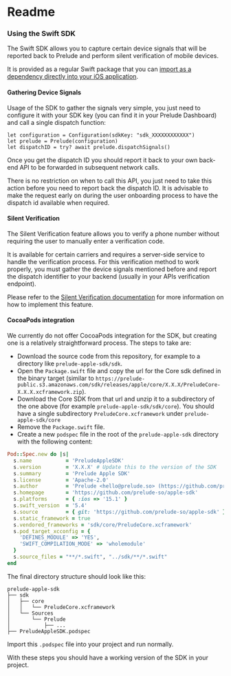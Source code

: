 # Readme
### Using the Swift SDK

The Swift SDK allows you to capture certain device signals that will be reported back to Prelude and perform silent verification of mobile devices.

It is provided as a regular Swift package that you can [import as a dependency directly into your iOS application](https://developer.apple.com/documentation/xcode/adding-package-dependencies-to-your-app).

#### Gathering Device Signals
Usage of the SDK to gather the signals very simple, you just need to configure it with your SDK key (you can find it in your Prelude Dashboard) and call a single dispatch function:

```
let configuration = Configuration(sdkKey: "sdk_XXXXXXXXXXXX")
let prelude = Prelude(configuration)
let dispatchID = try? await prelude.dispatchSignals()
```

Once you get the dispatch ID you should report it back to your own back-end API to be forwarded in subsequent network calls.

There is no restriction on when to call this API, you just need to take this action before you need to report back the dispatch ID. It is advisable to make the request early on during the user onboarding process to have the dispatch id available when required.

#### Silent Verification

The Silent Verification feature allows you to verify a phone number without requiring the user to manually enter a verification code.

It is available for certain carriers and requires a server-side service to handle the verification process. For this verification method to work properly, you must gather the device signals mentioned before and report the dispatch identifier to your backend (usually in your APIs verification endpoint).

Please refer to the [Silent Verification documentation](https://docs.prelude.so/verify/silent/overview) for more information on how to implement this feature.

#### CocoaPods integration

We currently do not offer CocoaPods integration for the SDK, but creating one is a relatively straightforward process.
The steps to take are:

- Download the source code from this repository, for example to a directory like `prelude-apple-sdk/sdk`.
- Open the `Package.swift` file and copy the url for the Core sdk defined in the binary target (similar to `https://prelude-public.s3.amazonaws.com/sdk/releases/apple/core/X.X.X/PreludeCore-X.X.X.xcframework.zip`).
- Download the Core SDK from that url and unzip it to a subdirectory of the one above (for example `prelude-apple-sdk/sdk/core`). You should have a single subdirectory `PreludeCore.xcframework` under `prelude-apple-sdk/core`
- Remove the `Package.swift` file.
- Create a new `podspec` file in the root of the `prelude-apple-sdk` directory with the following content:

```ruby
Pod::Spec.new do |s|
  s.name           = 'PreludeAppleSDK'
  s.version        = 'X.X.X' # Update this to the version of the SDK
  s.summary        = 'Prelude Apple SDK'
  s.license        = 'Apache-2.0'
  s.author         = 'Prelude <hello@prelude.so> (https://github.com/prelude-so)'
  s.homepage       = 'https://github.com/prelude-so/apple-sdk'
  s.platforms      = { :ios => '15.1' }
  s.swift_version  = '5.4'
  s.source         = { git: 'https://github.com/prelude-so/apple-sdk' }
  s.static_framework = true
  s.vendored_frameworks = 'sdk/core/PreludeCore.xcframework'
  s.pod_target_xcconfig = {
    'DEFINES_MODULE' => 'YES',
    'SWIFT_COMPILATION_MODE' => 'wholemodule'
  }
  s.source_files = "**/*.swift", "../sdk/**/*.swift"
end
```

The final directory structure should look like this:

```plaintext
prelude-apple-sdk
├── sdk
│   ├── core
│   │   └── PreludeCore.xcframework
│   └── Sources
│       └── Prelude
│           ├── ...
├── PreludeAppleSDK.podspec
```

Import this `.podspec` file into your project and run normally.

With these steps you should have a working version of the SDK in your project.
